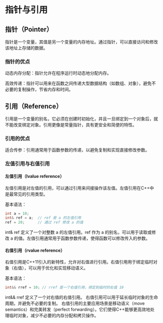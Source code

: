# 指针与引用

## 指针（Pointer）

指针是一个变量，其值是另一个变量的内存地址。通过指针，可以直接访问和修改该地址上存储的数据。

### 指针的优点

动态内存分配：指针允许在程序运行时动态地分配内存。

高效传递：指针可以用来在函数之间传递大型数据结构（如数组、对象），避免不必要的复制操作，节省内存和时间。

## 引用（Reference）

引用是一个变量的别名，它必须在创建时初始化，并且一旦绑定到一个对象后，就不能改变绑定对象。引用更像是常量指针，具有更安全和简便的特性。

### 引用的优点

适合传参：引用通常用于函数参数的传递，以避免复制和实现直接修改参数。

### 左值引用与右值引用

#### 左值引用（lvalue reference）

左值引用是对左值的引用，可以通过引用来间接操作该左值。左值引用在C++中是最常见的引用类型。

基本语法：

```C++
int a = 10;
int& ref = a;  // ref 是 a 的左值引用
ref = 20;      // 通过 ref 修改 a 的值

```

int& ref 定义了一个对整数 a 的左值引用。ref 作为 a 的别名，可以用于读取或修改 a 的值。左值引用通常用于函数参数传递，使得函数可以修改传入的参数。

#### 右值引用（rvalue reference）

右值引用是C++11引入的新特性，允许对右值进行引用。右值引用用于绑定临时对象（右值），可以用于优化和实现移动语义。

基本语法：

```C++
int&& rref = 10; // rref 是一个右值引用，绑定到临时的右值 10
```

int&& rref 定义了一个对右值的右值引用。
右值引用可以用于延长临时对象的生命周期，并避免不必要的复制。
右值引用的主要应用场景是移动语义（move semantics）和完美转发（perfect forwarding）。它们使得C++能够更高效地处理临时对象，减少不必要的内存分配和拷贝操作。
